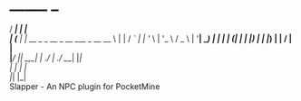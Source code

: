 #   _____   _                                       
   / ____| | |                                      
  | (___   | |   __ _   _ __    _ __     ___   _ __ 
   \___ \  | |  / _` | | '_ \  | '_ \   / _ \ | '__|
   ____) | | | | (_| | | |_) | | |_) | |  __/ | |   
  |_____/  |_|  \__,_| | .__/  | .__/   \___| |_|   
                       | |     | |                  
                       |_|     |_|               
Slapper - An NPC plugin for PocketMine
